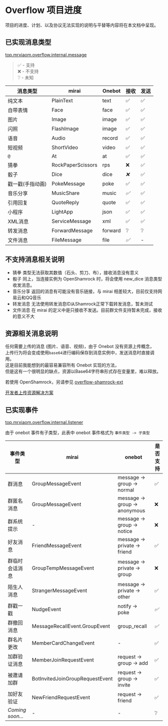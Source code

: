 # Overflow 项目进度

项目的进度、计划、以及协议无法实现的说明与平替等内容将在本文档中呈现。

## 已实现消息类型

[top.mrxiaom.overflow.internal.message](/overflow-core/src/main/kotlin/top/mrxiaom/overflow/internal/messag)

> ✅ - 支持  
> ❌ - 不支持  
> ❔ - 未知

| 消息类型      | mirai             | Onebot  | 接收  | 发送  |
|-----------|-------------------|---------|-----|-----|
| 纯文本       | PlainText         | text    | ✅   | ✅   |
| 自带表情      | Face              | face    | ✅   | ✅   |
| 图片        | Image             | image   | ✅   | ✅   |
| 闪照        | FlashImage        | image   | ✅   | ✅   |
| 语音        | Audio             | record  | ✅   | ✅   |
| 短视频       | ShortVideo        | video   | ✅   | ✅   |
| `@`       | At                | at      | ✅   | ✅   |
| 猜拳        | RockPaperScissors | rps     | ❌   | ✅   |
| 骰子        | Dice              | dice    | *❌* | ✅   |
| 戳一戳(手指动画) | PokeMessage       | poke    | ✅   | ✅   |
| 音乐分享      | MusicShare        | music   | *✅* | ✅   |
| 引用回复      | QuoteReply        | quote   | ✅   | ✅   |
| 小程序       | LightApp          | json    | ✅   | ✅   |
| XML消息     | ServiceMessage    | xml     | ✅   | ✅   |
| 转发消息      | ForwardMessage    | forward | ❔   | ❔   |
| 文件消息      | FileMessage       | file    | *✅* | -   |

## 不支持消息相关说明
* 猜拳 类型无法获取其数值（石头、剪刀、布），接收消息没有意义
* 骰子 同上，当连接实例为 OpenShamrock 时，将会使用 new_dice 消息类型收发消息。
* 音乐分享 返回的消息有可能没有音乐链接，与 mirai 相差较大，目前仅支持网易云和QQ音乐
* 转发消息 无法使用转发消息ID从Shamrock正常下载转发消息，暂未测试
* 文件消息 在 mirai 的定义中是只接收不发送。目前群文件支持暂未完成，接收的意义不大

## 资源相关消息说明

任何需要上传的消息 (图片、语音、视频)，由于 Onebot 没有资源上传概念，  
上传行为将会变成使用`base64`进行编码保存到消息实例中，发送消息时直接调用。  
这是目前我能想到的最容易兼容所有 Onebot 实现的方法，  
但是这有一个很明显的缺点，资源以Base64字符串形式存在变量里，难以释放。

若使用 OpenShamrock，另请参见 [overflow-shamrock-ext](https://github.com/project-tRNA/overflow-shamrock-ext)

[开发者上传资源解决方案](/docs/dev/README.md#资源相关消息说明)

## 已实现事件

[top.mrxiaom.overflow.internal.listener](/overflow-core/src/main/kotlin/top/mrxiaom/overflow/internal/listener)

由于 onebot 事件有子类型，此表中 onebot 事件格式为 `事件类型 -> 子类型`

| 事件类型             | mirai                           | onebot                        | 是否支持 |
|------------------|---------------------------------|-------------------------------|------|
| 群消息              | GroupMessageEvent               | message -> group -> normal    | ✅    |
| 群匿名消息            | GroupMessageEvent               | message -> group -> anonymous | ❌    |
| 群系统提示            | -                               | message -> group -> notice    | ❌    |
| 好友消息             | FriendMessageEvent              | message -> private -> friend  | ✅    |
| 群临时会话消息          | GroupTempMessageEvent           | message -> private -> group   | ❌    |
| 陌生人消息            | StrangerMessageEvent            | message -> private -> other   | ✅    |
| 群戳一戳             | NudgeEvent                      | notify -> poke                | *✅*  |
| 群撤回消息            | MessageRecallEvent.GroupEvent   | group_recall                  | *✅*  |
| 群名片更改            | MemberCardChangeEvent           | -                             | ✅    |
| 加群验证消息           | MemberJoinRequestEvent          | request -> group -> add       | ✅    |
| 被邀请加群            | BotInvitedJoinGroupRequestEvent | request -> group -> invite    | ✅    |
| 加好友验证            | NewFriendRequestEvent           | request -> friend             | ✅    |
| *Coming soon...* | -                               | -                             | ❔    |

